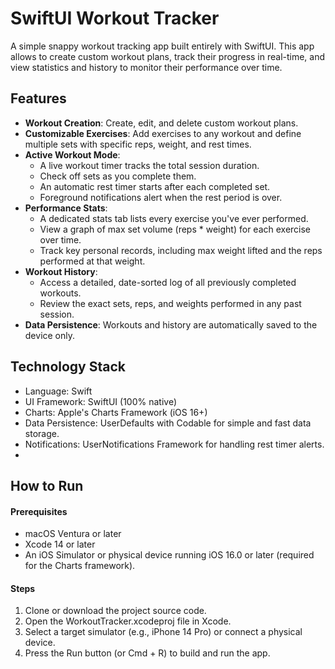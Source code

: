 # SwiftUI Workout Tracker
A simple snappy workout tracking app built entirely with SwiftUI. This app allows to create custom workout plans, track their progress in real-time, and view statistics and history to monitor their performance over time.

## Features
- **Workout Creation**: Create, edit, and delete custom workout plans.
- **Customizable Exercises**: Add exercises to any workout and define multiple sets with specific reps, weight, and rest times.
- **Active Workout Mode**:
  - A live workout timer tracks the total session duration.
  - Check off sets as you complete them.
  - An automatic rest timer starts after each completed set.
  - Foreground notifications alert when the rest period is over.
- **Performance Stats**:
  - A dedicated stats tab lists every exercise you've ever performed.
  - View a graph of max set volume (reps * weight) for each exercise over time.
  - Track key personal records, including max weight lifted and the reps performed at that weight.
- **Workout History**:
  - Access a detailed, date-sorted log of all previously completed workouts.
  - Review the exact sets, reps, and weights performed in any past session.
- **Data Persistence**: Workouts and history are automatically saved to the device only.
## Technology Stack
- Language: Swift
- UI Framework: SwiftUI (100% native)
- Charts: Apple's Charts Framework (iOS 16+)
- Data Persistence: UserDefaults with Codable for simple and fast data storage.
- Notifications: UserNotifications Framework for handling rest timer alerts.
- 
## How to Run
#### Prerequisites
- macOS Ventura or later
- Xcode 14 or later
- An iOS Simulator or physical device running iOS 16.0 or later (required for the Charts framework).
#### Steps
1. Clone or download the project source code.
2. Open the WorkoutTracker.xcodeproj file in Xcode.
3. Select a target simulator (e.g., iPhone 14 Pro) or connect a physical device.
4. Press the Run button (or Cmd + R) to build and run the app.
